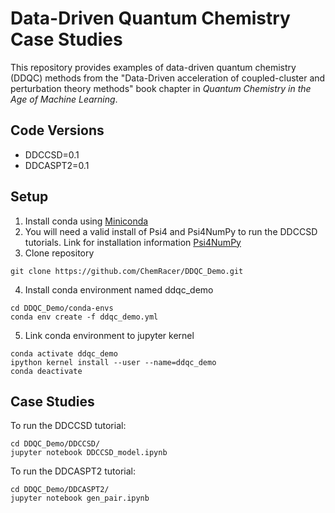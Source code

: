 # Data-Driven Quantum Chemistry Case Studies
This repository provides examples of data-driven quantum chemistry (DDQC) methods from the "Data-Driven acceleration of coupled-cluster and perturbation theory methods" book chapter in  *Quantum Chemistry in the Age of Machine Learning*.

## Code Versions
- DDCCSD=0.1
- DDCASPT2=0.1


## Setup
1. Install conda using [Miniconda](https://docs.conda.io/en/latest/miniconda.html)
2. You will need a valid install of Psi4 and Psi4NumPy to run the DDCCSD tutorials. Link for installation information [Psi4NumPy](https://github.com/psi4/psi4numpy)
3. Clone repository
```
git clone https://github.com/ChemRacer/DDQC_Demo.git
```
4. Install conda environment named ddqc_demo
```
cd DDQC_Demo/conda-envs
conda env create -f ddqc_demo.yml
```

5. Link conda environment to jupyter kernel
```
conda activate ddqc_demo
ipython kernel install --user --name=ddqc_demo
conda deactivate
```

## Case Studies
To run the DDCCSD tutorial:
```
cd DDQC_Demo/DDCCSD/
jupyter notebook DDCCSD_model.ipynb
```

To run the DDCASPT2 tutorial:
```
cd DDQC_Demo/DDCASPT2/
jupyter notebook gen_pair.ipynb
```
